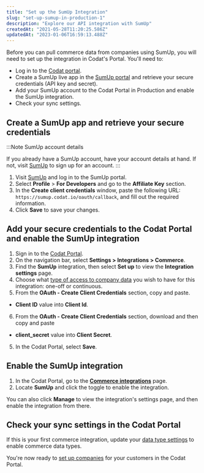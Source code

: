 ```yaml
---
title: "Set up the SumUp Integration"
slug: "set-up-sumup-in-production-1"
description: "Explore our API integration with SumUp"
createdAt: "2021-05-28T11:20:25.586Z"
updatedAt: "2023-01-06T16:59:13.488Z"
---
```


Before you can pull commerce data from companies using SumUp, you will need to set up the integration in Codat's Portal. You'll need to:

- Log in to the <a className="external" href="https://app.codat.io" target="_blank">Codat portal</a>.
- Create a SumUp live app in the <a className="external" href="https://me.sumup.com/en-gb/login/" target="_blank">SumUp portal</a> and retrieve your secure credentials (API key and secret).
- Add your SumUp account to the Codat Portal in Production and enable the SumUp integration.
- Check your sync settings.

## Create a SumUp app and retrieve your secure credentials

:::Note SumUp account details

If you already have a SumUp account, have your account details at hand. If not, visit <a href="https://sumup.co.uk/">SumUp</a> to sign up for an account.
:::

1. Visit <a className="external" href="https://sumup.co.uk/" target="_blank">SumUp</a> and log in to the SumUp portal.
2. Select **Profile** > **For Developers** and go to the **Affiliate Key** section.
3. In the **Create client credentials** window, paste the following URL: `https://sumup.codat.io/oauth/callback`, and fill out the required information.
4. Click **Save** to save your changes.

## Add your secure credentials to the Codat Portal and enable the SumUp integration

1. Sign in to the <a href="https://app.codat.io" target="_blank">Codat Portal</a>.
2. On the navigation bar, select **Settings > Integrations > Commerce**.
3. Find the **SumUp** integration, then select **Set up** to view the **Integration settings** page.
4. Choose what [type of access to company data](/data-sync-settings) you wish to have for this integration: one-off or continuous.
5. From the **OAuth - Create Client Credentials** section, copy and paste.

- **Client ID** value into **Client Id**.

6. From the **OAuth - Create Client Credentials** section, download and then copy and paste

- **client_secret** value into **Client Secret**.

5. In the Codat Portal, select **Save**.

## Enable the SumUp integration

1. In the Codat Portal, go to the <a className="external" href="https://app.codat.io/settings/integrations/commerce" target="blank">**Commerce integrations**</a> page.
2. Locate **SumUp** and click the toggle to enable the integration.

You can also click **Manage** to view the integration's settings page, and then enable the integration from there.

## Check your sync settings in the Codat Portal

If this is your first commerce integration, update your [data type settings](/commerce-sync-settings) to enable commerce data types.

You're now ready to [set up companies](/other/portal/companies#add-a-new-company) for your customers in the Codat Portal.
